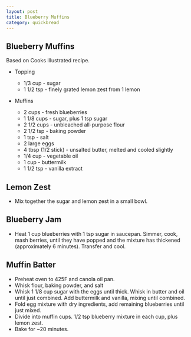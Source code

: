 ```yaml
---
layout: post
title: Blueberry Muffins
category: quickbread
---
```


## Blueberry Muffins

Based on Cooks Illustrated recipe.

- Topping
  * 1/3 cup - sugar
  * 1 1/2 tsp - finely grated lemon zest from 1 lemon

- Muffins
  * 2 cups - fresh blueberries
  * 1 1/8 cups - sugar, plus 1 tsp sugar
  * 2 1/2 cups - unbleached all-purpose flour
  * 2 1/2 tsp - baking powder
  * 1 tsp - salt
  * 2 large eggs
  * 4 tbsp (1/2 stick) - unsalted butter, melted and cooled slightly
  * 1/4 cup - vegetable oil
  * 1 cup - buttermilk
  * 1 1/2 tsp - vanilla extract

## Lemon Zest

- Mix together the sugar and lemon zest in a small bowl.

## Blueberry Jam

- Heat 1 cup blueberries with 1 tsp sugar in saucepan. Simmer, cook, mash
  berries, until they have popped and the mixture has thickened (approximately 6
  minutes). Transfer and cool.

## Muffin Batter

- Preheat oven to 425F and canola oil pan.
- Whisk flour, baking powder, and salt
- Whisk 1 1/8 cup sugar with the eggs until thick. Whisk in butter and oil until
  just combined. Add buttermilk and vanilla, mixing until combined.
- Fold egg mixture with dry ingredients, add remaining blueberries until just
  mixed.
- Divide into muffin cups. 1/2 tsp blueberry mixture in each cup, plus lemon
  zest.
- Bake for ~20 minutes.
